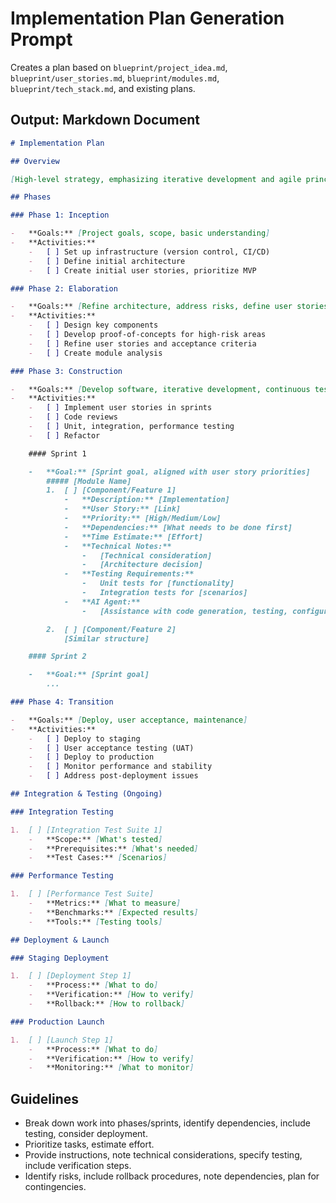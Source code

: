 # Implementation Plan Generation Prompt

Creates a plan based on `blueprint/project_idea.md`, `blueprint/user_stories.md`, `blueprint/modules.md`, `blueprint/tech_stack.md`, and existing plans.

## Output: Markdown Document

```markdown
# Implementation Plan

## Overview

[High-level strategy, emphasizing iterative development and agile principles]

## Phases

### Phase 1: Inception

-   **Goals:** [Project goals, scope, basic understanding]
-   **Activities:**
    -   [ ] Set up infrastructure (version control, CI/CD)
    -   [ ] Define initial architecture
    -   [ ] Create initial user stories, prioritize MVP

### Phase 2: Elaboration

-   **Goals:** [Refine architecture, address risks, define user stories]
-   **Activities:**
    -   [ ] Design key components
    -   [ ] Develop proof-of-concepts for high-risk areas
    -   [ ] Refine user stories and acceptance criteria
    -   [ ] Create module analysis

### Phase 3: Construction

-   **Goals:** [Develop software, iterative development, continuous testing]
-   **Activities:**
    -   [ ] Implement user stories in sprints
    -   [ ] Code reviews
    -   [ ] Unit, integration, performance testing
    -   [ ] Refactor

    #### Sprint 1

    -   **Goal:** [Sprint goal, aligned with user story priorities]
        ##### [Module Name]
        1.  [ ] [Component/Feature 1]
            -   **Description:** [Implementation]
            -   **User Story:** [Link]
            -   **Priority:** [High/Medium/Low]
            -   **Dependencies:** [What needs to be done first]
            -   **Time Estimate:** [Effort]
            -   **Technical Notes:**
                -   [Technical consideration]
                -   [Architecture decision]
            -   **Testing Requirements:**
                -   Unit tests for [functionality]
                -   Integration tests for [scenarios]
            -   **AI Agent:**
                -   [Assistance with code generation, testing, configuration]

        2.  [ ] [Component/Feature 2]
            [Similar structure]

    #### Sprint 2

    -   **Goal:** [Sprint goal]
        ...

### Phase 4: Transition

-   **Goals:** [Deploy, user acceptance, maintenance]
-   **Activities:**
    -   [ ] Deploy to staging
    -   [ ] User acceptance testing (UAT)
    -   [ ] Deploy to production
    -   [ ] Monitor performance and stability
    -   [ ] Address post-deployment issues

## Integration & Testing (Ongoing)

### Integration Testing

1.  [ ] [Integration Test Suite 1]
    -   **Scope:** [What's tested]
    -   **Prerequisites:** [What's needed]
    -   **Test Cases:** [Scenarios]

### Performance Testing

1.  [ ] [Performance Test Suite]
    -   **Metrics:** [What to measure]
    -   **Benchmarks:** [Expected results]
    -   **Tools:** [Testing tools]

## Deployment & Launch

### Staging Deployment

1.  [ ] [Deployment Step 1]
    -   **Process:** [What to do]
    -   **Verification:** [How to verify]
    -   **Rollback:** [How to rollback]

### Production Launch

1.  [ ] [Launch Step 1]
    -   **Process:** [What to do]
    -   **Verification:** [How to verify]
    -   **Monitoring:** [What to monitor]
```

## Guidelines

-   Break down work into phases/sprints, identify dependencies, include testing, consider deployment.
-   Prioritize tasks, estimate effort.
-   Provide instructions, note technical considerations, specify testing, include verification steps.
-   Identify risks, include rollback procedures, note dependencies, plan for contingencies.